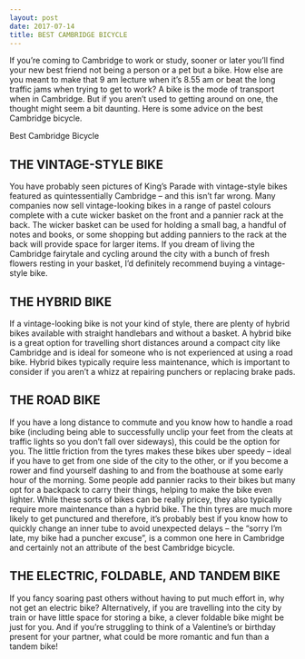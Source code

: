 ```yaml
---
layout: post
date: 2017-07-14
title: BEST CAMBRIDGE BICYCLE
---
```

If you’re coming to Cambridge to work or study, sooner or later you’ll find your new best friend not being a person or a pet but a bike. How else are you meant to make that 9 am lecture when it’s 8.55 am or beat the long traffic jams when trying to get to work? A bike is the mode of transport when in Cambridge. But if you aren’t used to getting around on one, the thought might seem a bit daunting. Here is some advice on the best Cambridge bicycle.

Best Cambridge Bicycle

<h2>THE VINTAGE-STYLE BIKE</h2>
You have probably seen pictures of King’s Parade with vintage-style bikes featured as quintessentially Cambridge – and this isn’t far wrong. Many companies now sell vintage-looking bikes in a range of pastel colours complete with a cute wicker basket on the front and a pannier rack at the back. The wicker basket can be used for holding a small bag, a handful of notes and books, or some shopping but adding panniers to the rack at the back will provide space for larger items. If you dream of living the Cambridge fairytale and cycling around the city with a bunch of fresh flowers resting in your basket, I’d definitely recommend buying a vintage-style bike.

<h2>THE HYBRID BIKE</h2>
If a vintage-looking bike is not your kind of style, there are plenty of hybrid bikes available with straight handlebars and without a basket. A hybrid bike is a great option for travelling short distances around a compact city like Cambridge and is ideal for someone who is not experienced at using a road bike. Hybrid bikes typically require less maintenance, which is important to consider if you aren’t a whizz at repairing punchers or replacing brake pads.

<h2>THE ROAD BIKE</h2>
If you have a long distance to commute and you know how to handle a road bike (including being able to successfully unclip your feet from the cleats at traffic lights so you don’t fall over sideways), this could be the option for you. The little friction from the tyres makes these bikes uber speedy – ideal if you have to get from one side of the city to the other, or if you become a rower and find yourself dashing to and from the boathouse at some early hour of the morning. Some people add pannier racks to their bikes but many opt for a backpack to carry their things, helping to make the bike even lighter. While these sorts of bikes can be really pricey, they also typically require more maintenance than a hybrid bike. The thin tyres are much more likely to get punctured and therefore, it’s probably best if you know how to quickly change an inner tube to avoid unexpected delays – the “sorry I’m late, my bike had a puncher excuse”, is a common one here in Cambridge and certainly not an attribute of the best Cambridge bicycle.

<h2>THE ELECTRIC, FOLDABLE, AND TANDEM BIKE</h2>
If you fancy soaring past others without having to put much effort in, why not get an electric bike? Alternatively, if you are travelling into the city by train or have little space for storing a bike, a clever foldable bike might be just for you. And if you’re struggling to think of a Valentine’s or birthday present for your partner, what could be more romantic and fun than a tandem bike!
